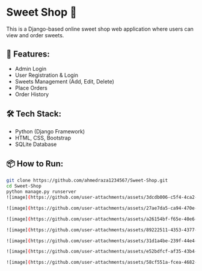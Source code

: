 # Sweet Shop 🍭

This is a Django-based online sweet shop web application where users can view and order sweets.

## 🚀 Features:
- Admin Login
- User Registration & Login
- Sweets Management (Add, Edit, Delete)
- Place Orders
- Order History

## 🛠 Tech Stack:
- Python (Django Framework)
- HTML, CSS, Bootstrap
- SQLite Database

## 📦 How to Run:

```bash
git clone https://github.com/ahmedraza1234567/Sweet-Shop.git
cd Sweet-Shop
python manage.py runserver
![image](https://github.com/user-attachments/assets/3dcdb006-c5f4-4ca2-81d9-df41f5660853)

![image](https://github.com/user-attachments/assets/27ae7da5-ca94-470e-9722-b89c1d10c437)

![image](https://github.com/user-attachments/assets/a26154bf-f65e-40e6-8a6a-b9eb7a0b38bd)

![image](https://github.com/user-attachments/assets/89222511-4353-4377-bdb5-547da19d0ca7)

![image](https://github.com/user-attachments/assets/31d1a4be-239f-44e4-982f-c6b76a788ac7)

![image](https://github.com/user-attachments/assets/e52bdfcf-af35-43b4-9e52-f70f41f1fac7)

![image](https://github.com/user-attachments/assets/58cf551a-fcea-4682-9a10-26cc57654804)
